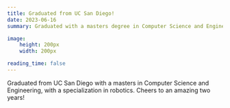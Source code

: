 ```yaml
---
title: Graduated from UC San Diego!
date: 2023-06-16
summary: Graduated with a masters degree in Computer Science and Engineering from UC San Diego!

image:
    height: 200px
    width: 200px

reading_time: false
---
```


<!--more-->
Graduated from UC San Diego with a masters in Computer Science and Engineering, with a specialization in robotics. Cheers to an amazing two years!
